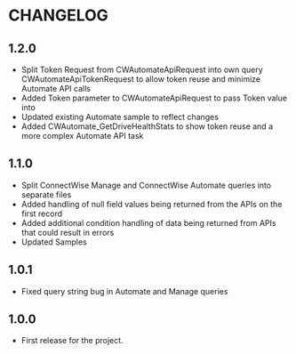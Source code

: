 # CHANGELOG

## 1.2.0

*   Split Token Request from CWAutomateApiRequest into own query CWAutomateApiTokenRequest to allow token reuse and minimize Automate API calls
*   Added Token parameter to CWAutomateApiRequest to pass Token value into
*   Updated existing Automate sample to reflect changes
*   Added CWAutomate_GetDriveHealthStats to show token reuse and a more complex Automate API task

## 1.1.0

*   Split ConnectWise Manage and ConnectWise Automate queries into separate files
*   Added handling of null field values being returned from the APIs on the first record
*   Added additional condition handling of data being returned from APIs that could result in errors
*   Updated Samples

## 1.0.1

*   Fixed query string bug in Automate and Manage queries

## 1.0.0

*   First release for the project.
